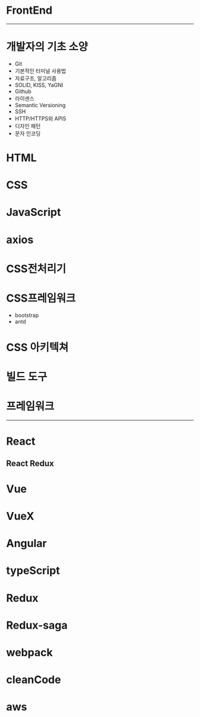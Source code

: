 # FrontEnd
---


# 개발자의 기초 소양
- Git
- 기본적인 터미널 사용법
- 자료구조, 알고리즘
- SOLID, KISS, YaGNI
- Github
- 라이센스
- Semantic Versioning
- SSH
- HTTP/HTTPS와 APIS
- 디자인 패턴
- 문자 인코딩



# HTML




# CSS




# JavaScript

# axios

# CSS전처리기

# CSS프레임워크
- bootstrap
- antd

# CSS 아키텍쳐

# 빌드 도구



# 프레임워크
---

# React

## React Redux

# Vue
# VueX

# Angular


# typeScript

# Redux
# Redux-saga

# webpack

# cleanCode

# aws 
